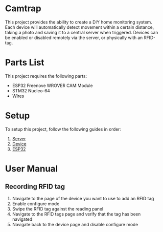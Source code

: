 # Camtrap
This project provides the ability to create a DIY home monitoring system. Each device will automatically detect movement within a certain distance, taking a photo and saving it to a central server when triggered. Devices can be enabled or disabled remotely via the server, or physically with an RFID-tag.
# Parts List
This project requires the following parts:
- ESP32 Freenove WROVER CAM Module
- STM32 Nucleo-64
- Wires

# Setup
To setup this project, follow the following guides in order:
1. [Server](server/README.md)
2. [Device](device/README.md)
3. [ESP32](device/client/README.md)

# User Manual
## Recording RFID tag
1. Navigate to the page of the device you want to use to add an RFID tag
2. Enable configure mode
3. Swipe the RFID tag against the reading panel
4. Navigate to the RFID tags page and verify that the tag has been navigated
5. Navigate back to the device page and disable configure mode
